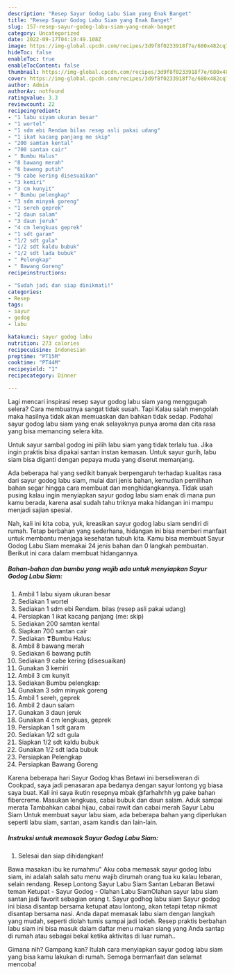```yaml
---
description: "Resep Sayur Godog Labu Siam yang Enak Banget"
title: "Resep Sayur Godog Labu Siam yang Enak Banget"
slug: 157-resep-sayur-godog-labu-siam-yang-enak-banget
category: Uncategorized
date: 2022-09-17T04:19:49.108Z
image: https://img-global.cpcdn.com/recipes/3d9f8f0233918f7e/680x482cq70/sayur-godog-labu-siam-foto-resep-utama.jpg
hideToc: false
enableToc: true
enableTocContent: false
thumbnail: https://img-global.cpcdn.com/recipes/3d9f8f0233918f7e/680x482cq70/sayur-godog-labu-siam-foto-resep-utama.jpg
cover: https://img-global.cpcdn.com/recipes/3d9f8f0233918f7e/680x482cq70/sayur-godog-labu-siam-foto-resep-utama.jpg
author: Admin
authorAv: notfound
ratingvalue: 3.3
reviewcount: 22
recipeingredient:
- "1 labu siyam ukuran besar"
- "1 wortel"
- "1 sdm ebi Rendam bilas resep asli pakai udang"
- "1 ikat kacang panjang me skip"
- "200 samtan kental"
- "700 santan cair"
- " Bumbu Halus"
- "8 bawang merah"
- "6 bawang putih"
- "9 cabe kering disesuaikan"
- "3 kemiri"
- "3 cm kunyit"
- " Bumbu pelengkap"
- "3 sdm minyak goreng"
- "1 sereh geprek"
- "2 daun salam"
- "3 daun jeruk"
- "4 cm lengkuas geprek"
- "1 sdt garam"
- "1/2 sdt gula"
- "1/2 sdt kaldu bubuk"
- "1/2 sdt lada bubuk"
- " Pelengkap"
- " Bawang Goreng"
recipeinstructions:

- "Sudah jadi dan siap dinikmati!"
categories:
- Resep
tags:
- sayur
- godog
- labu

katakunci: sayur godog labu 
nutrition: 273 calories
recipecuisine: Indonesian
preptime: "PT15M"
cooktime: "PT44M"
recipeyield: "1"
recipecategory: Dinner

---
```



Lagi mencari inspirasi resep sayur godog labu siam yang menggugah selera? Cara membuatnya sangat tidak susah. Tapi Kalau salah mengolah maka hasilnya tidak akan memuaskan dan bahkan tidak sedap. Padahal sayur godog labu siam yang enak selayaknya punya aroma dan cita rasa yang bisa memancing selera kita.


Untuk sayur sambal godog ini pilih labu siam yang tidak terlalu tua. Jika ingin praktis bisa dipakai santan instan kemasan. Untuk sayur gurih, labu siam bisa diganti dengan pepaya muda yang diserut memanjang.

Ada beberapa hal yang sedikit banyak berpengaruh terhadap kualitas rasa dari sayur godog labu siam, mulai dari jenis bahan, kemudian pemilihan bahan segar hingga cara membuat dan menghidangkannya. Tidak usah pusing kalau ingin menyiapkan sayur godog labu siam enak di mana pun kamu berada, karena asal sudah tahu triknya maka hidangan ini mampu menjadi sajian spesial.


Nah, kali ini kita coba, yuk, kreasikan sayur godog labu siam sendiri di rumah. Tetap berbahan yang sederhana, hidangan ini bisa memberi manfaat untuk membantu menjaga kesehatan tubuh kita. Kamu bisa membuat Sayur Godog Labu Siam memakai 24 jenis bahan dan 0 langkah pembuatan. Berikut ini cara dalam membuat hidangannya.

<!--inarticleads1-->

##### Bahan-bahan dan bumbu yang wajib ada untuk menyiapkan Sayur Godog Labu Siam:

1. Ambil 1 labu siyam ukuran besar
1. Sediakan 1 wortel
1. Sediakan 1 sdm ebi Rendam. bilas (resep asli pakai udang)
1. Persiapkan 1 ikat kacang panjang (me: skip)
1. Sediakan 200 samtan kental
1. Siapkan 700 santan cair
1. Sediakan  ❣Bumbu Halus:
1. Ambil 8 bawang merah
1. Sediakan 6 bawang putih
1. Sediakan 9 cabe kering (disesuaikan)
1. Gunakan 3 kemiri
1. Ambil 3 cm kunyit
1. Sediakan  Bumbu pelengkap:
1. Gunakan 3 sdm minyak goreng
1. Ambil 1 sereh, geprek
1. Ambil 2 daun salam
1. Gunakan 3 daun jeruk
1. Gunakan 4 cm lengkuas, geprek
1. Persiapkan 1 sdt garam
1. Sediakan 1/2 sdt gula
1. Siapkan 1/2 sdt kaldu bubuk
1. Gunakan 1/2 sdt lada bubuk
1. Persiapkan  Pelengkap
1. Persiapkan  Bawang Goreng


Karena beberapa hari Sayur Godog khas Betawi ini berseliweran di Cookpad, saya jadi penasaran apa bedanya dengan sayur lontong yg biasa saya buat. Kali ini saya ikutin resepnya mbak @farhahrhh yg pake bahan fibercreme. Masukan lengkuas, cabai bubuk dan daun salam. Aduk sampai merata Tambahkan cabai hijau, cabai rawit dan cabai merah Sayur Labu Siam Untuk membuat sayur labu siam, ada beberapa bahan yang diperlukan seperti labu siam, santan, asam kandis dan lain-lain. 

<!--inarticleads2-->

##### Instruksi untuk memasak Sayur Godog Labu Siam:


1. Selesai dan siap dihidangkan!

Bawa masakan ibu ke rumahmu&#34; Aku coba memasak sayur godog labu siam, ini adalah salah satu menu wajib dirumah orang tua ku kalau lebaran, selain rendang. Resep Lontong Sayur Labu Siam Santan Lebaran Betawi teman Ketupat - Sayur Godog - Olahan Labu SiamOlahan sayur labu siam santan jadi favorit sebagian orang t. Sayur godhog labu siam Sayur godog ini biasa disantap bersama ketupat atau lontong, akan tetapi tetap nikmat disantap bersama nasi. Anda dapat memasak labu siam dengan langkah yang mudah, seperti diolah tumis sampai jadi lodeh. Resep praktis berbahan labu siam ini bisa masuk dalam daftar menu makan siang yang Anda santap di rumah atau sebagai bekal ketika aktivitas di luar rumah.. 

Gimana nih? Gampang kan? Itulah cara menyiapkan sayur godog labu siam yang bisa kamu lakukan di rumah. Semoga bermanfaat dan selamat mencoba!
